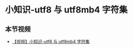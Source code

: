 # 小知识-utf8 与 utf8mb4 字符集

## 本节视频

- [【视频】小知识-utf8 与 utf8mb4 字符集](https://www.bilibili.com/video/av24818453/)